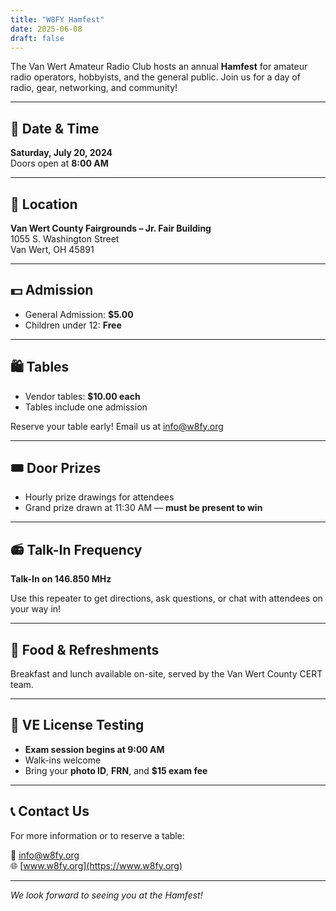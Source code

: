 ```yaml
---
title: "W8FY Hamfest"
date: 2025-06-08
draft: false
---
```

The Van Wert Amateur Radio Club hosts an annual **Hamfest** for amateur radio operators, hobbyists, and the general public. Join us for a day of radio, gear, networking, and community!

---

## 📅 Date & Time

**Saturday, July 20, 2024**  
Doors open at **8:00 AM**

---

## 📍 Location

**Van Wert County Fairgrounds – Jr. Fair Building**  
1055 S. Washington Street  
Van Wert, OH 45891

---

## 💵 Admission

- General Admission: **$5.00**
- Children under 12: **Free**

---

## 🛍️ Tables

- Vendor tables: **$10.00 each**
- Tables include one admission

Reserve your table early! Email us at [info@w8fy.org](mailto:info@w8fy.org)

---

## 🎟️ Door Prizes

- Hourly prize drawings for attendees  
- Grand prize drawn at 11:30 AM — **must be present to win**

---

## 📻 Talk-In Frequency

**Talk-In on 146.850 MHz**

Use this repeater to get directions, ask questions, or chat with attendees on your way in!

---

## 🍳 Food & Refreshments

Breakfast and lunch available on-site, served by the Van Wert County CERT team.

---

## 🧪 VE License Testing

- **Exam session begins at 9:00 AM**
- Walk-ins welcome
- Bring your **photo ID**, **FRN**, and **$15 exam fee**

---

## 📞 Contact Us

For more information or to reserve a table:

📧 [info@w8fy.org](mailto:info@w8fy.org)  
🌐 [www.w8fy.org](https://www.w8fy.org)

---

_We look forward to seeing you at the Hamfest!_
